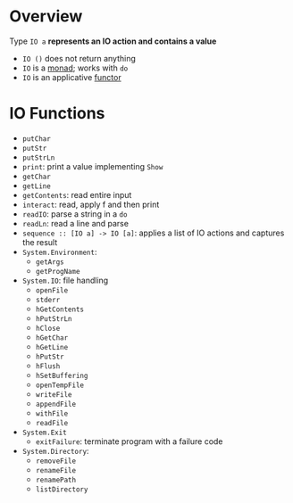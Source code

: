 # Overview

Type `IO a` **represents an IO action and contains a value**

- `IO ()` does not return anything
- `IO` is a [monad](Monad/README.md); works with `do`
- `IO` is an applicative [functor](../functions/Functor.md)

# IO Functions

- `putChar`
- `putStr`
- `putStrLn`
- `print`: print a value implementing `Show`
- `getChar`
- `getLine`
- `getContents`: read entire input
- `interact`: read, apply f and then print
- `readIO`: parse a string in a `do`
- `readLn`: read a line and parse
- `sequence :: [IO a] -> IO [a]`: applies a list of IO actions and captures the
  result
- `System.Environment`:
  - `getArgs`
  - `getProgName`
- `System.IO`: file handling
  - `openFile`
  - `stderr`
  - `hGetContents`
  - `hPutStrLn`
  - `hClose`
  - `hGetChar`
  - `hGetLine`
  - `hPutStr`
  - `hFlush`
  - `hSetBuffering`
  - `openTempFile`
  - `writeFile`
  - `appendFile`
  - `withFile`
  - `readFile`
- `System.Exit`
  - `exitFailure`: terminate program with a failure code
- `System.Directory`:
  - `removeFile`
  - `renameFile`
  - `renamePath`
  - `listDirectory`
